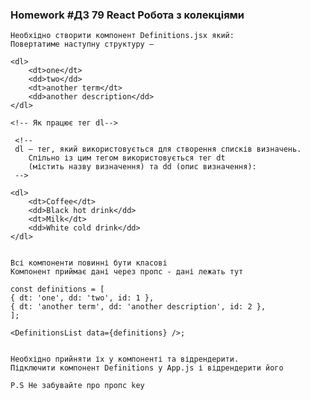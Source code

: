 ### Homework #ДЗ 79 React Робота з колекціями
    Необхідно створити компонент Definitions.jsx який:
    Повертатиме наступну структуру — 

    <dl>
        <dt>one</dt>
        <dd>two</dd>
        <dt>another term</dt>
        <dd>another description</dd>
    </dl>

    <!-- Як працює тег dl-->
    
     <!--
     dl – тег, який використовується для створення списків визначень.
        Спільно із цим тегом використовується тег dt
        (містить назву визначення) та dd (опис визначення):
     -->
      
    <dl>
        <dt>Coffee</dt>
        <dd>Black hot drink</dd>
        <dt>Milk</dt>
        <dd>White cold drink</dd>
    </dl>
    

    Всі компоненти повинні бути класові
    Компонент приймає дані через пропс - дані лежать тут
    
    const definitions = [
    { dt: 'one', dd: 'two', id: 1 },
    { dt: 'another term', dd: 'another description', id: 2 },
    ];

    <DefinitionsList data={definitions} />;
    
    
    Необхідно прийняти їх у компоненті та відрендерити.
    Підключити компонент Definitions у App.js і відрендерити його
    
    P.S Не забувайте про пропс key